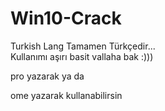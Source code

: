 # Win10-Crack
Turkish Lang
Tamamen Türkçedir... 
<br>
Kullanımı aşırı basit vallaha bak :))) 

pro yazarak ya da


ome yazarak kullanabilirsin
